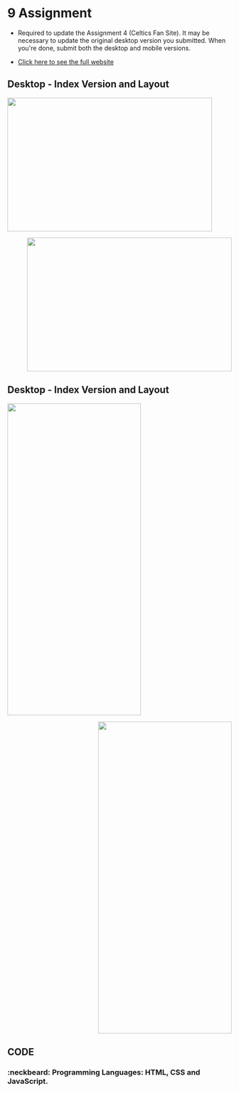 # 9 Assignment
- Required to update the Assignment 4 (Celtics Fan Site). It may be necessary to update the original desktop version you submitted.  When you're done, submit both the desktop and mobile versions.

- [Click here to see the full website](http://media15live.com/studentsUpload/Tbardini_1586637064/indexExoticTravel.htm)

## Desktop - Index Version and Layout
<p align="left">
  <img width="460" height="300" src="https://github.com/thiagobardini/HTML5-CSS3-BHCC/blob/master/Imagens/%20Desktop-9Assig.png">
</p>
<p align="right">
  <img width="460" height="300" src="https://github.com/thiagobardini/HTML5-CSS3-BHCC/blob/master/Imagens/desktopLayout9Assig.png">
</p>

## Desktop - Index Version and Layout
<p align="left">
  <img width="300" height="700" src="https://github.com/thiagobardini/HTML5-CSS3-BHCC/blob/master/Imagens/Mobile-Layout9Assig.png">
</p>
<p align="right">
  <img width="300" height="700" src="https://github.com/thiagobardini/HTML5-CSS3-BHCC/blob/master/Imagens/mobileLayout9Assig.png">
</p>


## CODE

### :neckbeard: Programming Languages: HTML, CSS and JavaScript.
